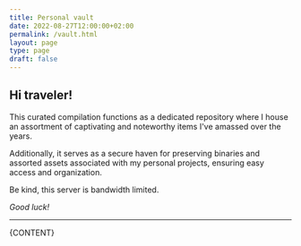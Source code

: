 ```yaml
---
title: Personal vault
date: 2022-08-27T12:00:00+02:00
permalink: /vault.html
layout: page
type: page
draft: false
---
```


## Hi traveler!

This curated compilation functions as a dedicated repository where I house an
assortment of captivating and noteworthy items I've amassed over the years.

Additionally, it serves as a secure haven for preserving binaries and assorted
assets associated with my personal projects, ensuring easy access and
organization.

Be kind, this server is bandwidth limited.

*Good luck!*

---

{CONTENT}
